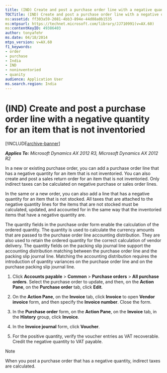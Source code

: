 ```yaml
---
title: (IND) Create and post a purchase order line with a negative quantity for an item that is not inventoried
TOCTitle: (IND) Create and post a purchase order line with a negative quantity for an item that is not inventoried
ms:assetid: ff303a59-2081-4bb3-894e-44d08a0b1535
ms:mtpsurl: https://technet.microsoft.com/library/JJ710991(v=AX.60)
ms:contentKeyID: 49386403
author: tonyafehr
ms.date: 04/18/2014
mtps_version: v=AX.60
f1_keywords:
- order
- purchase
- India
- IND
- noninventoried
- quanity
audience: Application User
ms.search.region: India
---
```


# (IND) Create and post a purchase order line with a negative quantity for an item that is not inventoried 


[!INCLUDE[archive-banner](includes/archive-banner.md)]


_**Applies To:** Microsoft Dynamics AX 2012 R3, Microsoft Dynamics AX 2012 R2_

In a new or existing purchase order, you can add a purchase order line that has a negative quantity for an item that is not inventoried. You can also create and post a sales return order for an item that is not inventoried. Only indirect taxes can be calculated on negative purchase or sales order lines.

In the same or a new order, you can also add a line that has a negative quantity for an item that is not stocked. All taxes that are attached to the negative quantity lines for the items that are not stocked must be calculated, updated, and accounted for in the same way that the inventoried items that have a negative quantity are.

The quantity fields in the purchase order form enable the calculation of the ordered quantity. The quantity is used to calculate the currency amounts that are passed to the purchase order line accounting distribution. They are also used to retain the ordered quantity for the correct calculation of vendor delivery. The quantity fields on the packing slip journal line support the accounting distribution matching between the purchase order line and the packing slip journal line. Matching the accounting distribution requires the introduction of quantity variances on the purchase order line and on the purchase packing slip journal line.

1.  Click **Accounts payable** \> **Common** \> **Purchase orders** \> **All purchase orders**. Select the purchase order to update, and then, on the **Action Pane**, on the **Purchase order** tab, click **Edit**.

2.  On the **Action Pane**, on the **Invoice** tab, click **Invoice** to open **Vendor invoice** form, and then specify the **Invoice number**. Close the form.

3.  In the **Purchase order** form, on the **Action Pane**, on the **Invoice** tab, in the **History** group, click **Invoice**.

4.  In the **Invoice journal** form, click **Voucher**.

5.  For the positive quantity, verify the voucher entries as VAT recoverable. Credit the negative quantity to VAT payable.


> [!NOTE]
> <P>When you post a purchase order that has a negative quantity, indirect taxes are calculated.</P>


  


